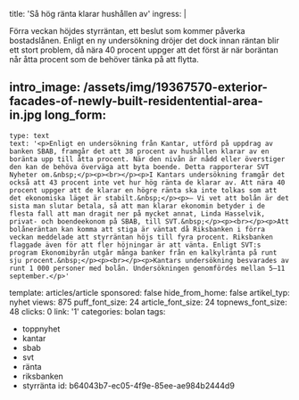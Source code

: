 title: 'Så hög ränta klarar hushållen av'
ingress: |
  <p>Förra veckan höjdes styrräntan, ett beslut som kommer påverka bostadslånen. Enligt en ny undersökning dröjer det dock innan räntan blir ett stort problem, då nära 40 procent uppger att det först är när boräntan når åtta procent som de behöver tänka på att flytta.
  </p>
  
intro_image: /assets/img/19367570-exterior-facades-of-newly-built-residentential-area-in.jpg
long_form:
  -
    type: text
    text: '<p>Enligt en undersökning från Kantar, utförd på uppdrag av banken SBAB, framgår det att 38 procent av hushållen klarar av en boränta upp till åtta procent. När den nivån är nådd eller överstiger den kan de behöva överväga att byta boende. Detta rapporterar SVT Nyheter om.&nbsp;</p><p><br></p><p>I Kantars undersökning framgår det också att 43 procent inte vet hur hög ränta de klarar av. Att nära 40 procent uppger att de klarar en högre ränta ska inte tolkas som att det ekonomiska läget är stabilt.&nbsp;</p><p>– Vi vet att bolån är det sista man slutar betala, så att man klarar ekonomin betyder i de flesta fall att man dragit ner på mycket annat, Linda Hasselvik, privat- och boendeekonom på SBAB, till SVT.&nbsp;</p><p><br></p><p>Att bolåneräntan kan komma att stiga är väntat då Riksbanken i förra veckan meddelade att styrräntan höjs till fyra procent. Riksbanken flaggade även för att fler höjningar är att vänta. Enligt SVT:s program Ekonomibyrån utgår många banker från en kalkylränta på runt sju procent.&nbsp;</p><p><br></p><p>Kantars undersökning besvarades av runt 1 000 personer med bolån. Undersökningen genomfördes mellan 5–11 september.</p>'
template: articles/article
sponsored: false
hide_from_home: false
artikel_typ: nyhet
views: 875
puff_font_size: 24
article_font_size: 24
topnews_font_size: 48
clicks: 0
link: '1'
categories: bolan
tags:
  - toppnyhet
  - kantar
  - sbab
  - svt
  - ränta
  - riksbanken
  - styrränta
id: b64043b7-ec05-4f9e-85ee-ae984b2444d9
